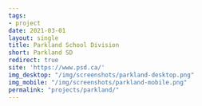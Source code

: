 ```yaml
---
tags:
- project
date: 2021-03-01
layout: single
title: Parkland School Division
short: Parkland SD
redirect: true
site: 'https://www.psd.ca/'
img_desktop: "/img/screenshots/parkland-desktop.png"
img_mobile: "/img/screenshots/parkland-mobile.png"
permalink: "projects/parkland/"
---
```


